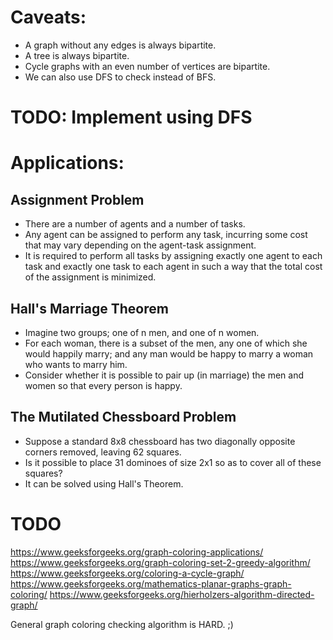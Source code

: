 # Caveats:

- A graph without any edges is always bipartite.
- A tree is always bipartite.
- Cycle graphs with an even number of vertices are bipartite.
- We can also use DFS to check instead of BFS.
# TODO: Implement using DFS

# Applications:

## Assignment Problem

- There are a number of agents and a number of tasks.
- Any agent can be assigned to perform any task, incurring some cost that may vary depending on the agent-task assignment.
- It is required to perform all tasks by assigning exactly one agent to each task and exactly one task to each agent in such a way that the total cost of the assignment is minimized.

## Hall's Marriage Theorem

- Imagine two groups; one of n men, and one of n women.
- For each woman, there is a subset of the men, any one of which she would happily marry; and any man would be happy to marry a woman who wants to marry him.
- Consider whether it is possible to pair up (in marriage) the men and women so that every person is happy.

## The Mutilated Chessboard Problem

- Suppose a standard 8x8 chessboard has two diagonally opposite corners removed, leaving 62 squares.
- Is it possible to place 31 dominoes of size 2x1 so as to cover all of these squares?
- It can be solved using Hall's Theorem.

# TODO
https://www.geeksforgeeks.org/graph-coloring-applications/
https://www.geeksforgeeks.org/graph-coloring-set-2-greedy-algorithm/
https://www.geeksforgeeks.org/coloring-a-cycle-graph/
https://www.geeksforgeeks.org/mathematics-planar-graphs-graph-coloring/
https://www.geeksforgeeks.org/hierholzers-algorithm-directed-graph/

General graph coloring checking algorithm is HARD. ;)
